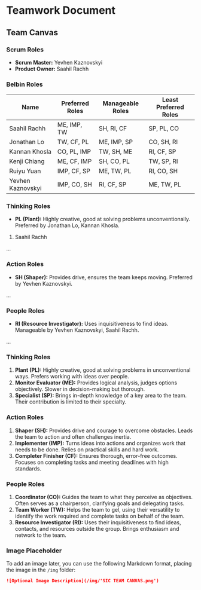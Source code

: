 # Teamwork Document

## Team Canvas

### Scrum Roles

- **Scrum Master:** Yevhen Kaznovskyi
- **Product Owner:** Saahil Rachh

### Belbin Roles

| Name             | Preferred Roles | Manageable Roles | Least Preferred Roles |
|------------------|-----------------|------------------|-----------------------|
| Saahil Rachh     | ME, IMP, TW     | SH, RI, CF       | SP, PL, CO            |
| Jonathan Lo      | TW, CF, PL      | ME, IMP, SP      | CO, SH, RI            |
| Kannan Khosla    | CO, PL, IMP     | TW, SH, ME       | RI, CF, SP            |
| Kenji Chiang     | ME, CF, IMP     | SH, CO, PL       | TW, SP, RI            |
| Ruiyu Yuan       | IMP, CF, SP     | ME, TW, PL       | RI, CO, SH            |
| Yevhen Kaznovskyi| IMP, CO, SH     | RI, CF, SP       | ME, TW, PL            |

### Thinking Roles

- **PL (Plant):** Highly creative, good at solving problems unconventionally. Preferred by Jonathan Lo, Kannan Khosla.
1. Saahil Rachh

...

### Action Roles

- **SH (Shaper):** Provides drive, ensures the team keeps moving. Preferred by Yevhen Kaznovskyi.

...

### People Roles

- **RI (Resource Investigator):** Uses inquisitiveness to find ideas. Manageable by Yevhen Kaznovskyi, Saahil Rachh.

...

### Thinking Roles

1. **Plant (PL):** Highly creative, good at solving problems in unconventional ways. Prefers working with ideas over people.
2. **Monitor Evaluator (ME):** Provides logical analysis, judges options objectively. Slower in decision-making but thorough.
3. **Specialist (SP):** Brings in-depth knowledge of a key area to the team. Their contribution is limited to their specialty.

### Action Roles

1. **Shaper (SH):** Provides drive and courage to overcome obstacles. Leads the team to action and often challenges inertia.
2. **Implementer (IMP):** Turns ideas into actions and organizes work that needs to be done. Relies on practical skills and hard work.
3. **Completer Finisher (CF):** Ensures thorough, error-free outcomes. Focuses on completing tasks and meeting deadlines with high standards.

### People Roles

1. **Coordinator (CO):** Guides the team to what they perceive as objectives. Often serves as a chairperson, clarifying goals and delegating tasks.
2. **Team Worker (TW):** Helps the team to gel, using their versatility to identify the work required and complete tasks on behalf of the team.
3. **Resource Investigator (RI):** Uses their inquisitiveness to find ideas, contacts, and resources outside the group. Brings enthusiasm and network to the team.



### Image Placeholder

To add an image later, you can use the following Markdown format, placing the image in the `/img` folder:

```markdown
![Optional Image Description](/img/'SIC TEAM CANVAS.png')
